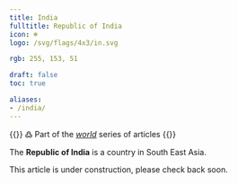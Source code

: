 ```yaml
---
title: India
fulltitle: Republic of India
icon: ☸️
logo: /svg/flags/4x3/in.svg

rgb: 255, 153, 51

draft: false
toc: true

aliases:
- /india/
---
```

{{<note>}}
߷ Part of the *[world](/world/)* series of articles
{{</note>}}

The **Republic of India** is a country in South East Asia.

This article is under construction, please check back soon.

